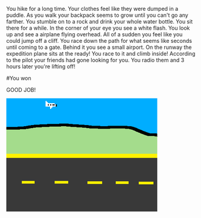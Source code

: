 You hike for a long time. Your clothes feel like they were dumped in a puddle.
As you walk your backpack seems to grow until you can't go any farther. You
stumble on to a rock and drink your whole water bottle. You sit there for a
while. In the corner of your eye you see a white flash. You look up and see a
airplane flying overhead. All of a sudden you feel like you could jump off a
cliff. You race down the path for what seems like seconds until coming to a
gate. Behind it you see a small airport. On the runway the expedition plane sits
at the ready! You race to it and climb inside! According to the pilot your
friends had gone looking for you. You radio them and 3 hours later you're
lifting off!

#You won

GOOD JOB!

![PIXEL picture by me][MainImage]

[MainImage]: images/Plane.png
